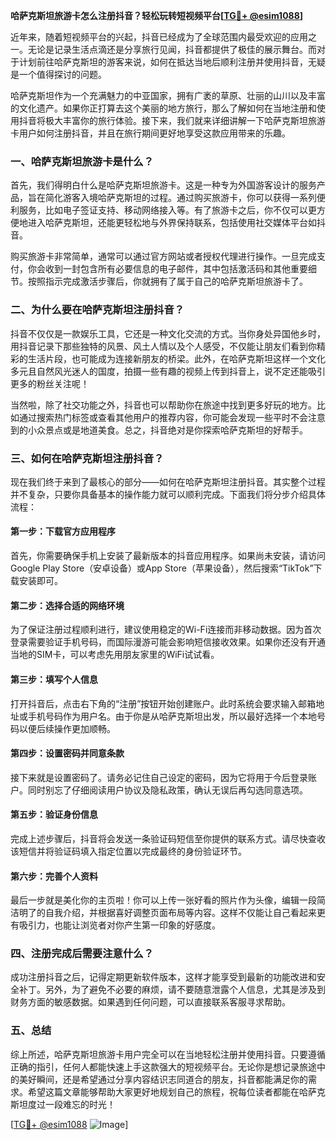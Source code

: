 **哈萨克斯坦旅游卡怎么注册抖音？轻松玩转短视频平台[[TG💪+ @esim1088](https://t.me/s/esim1088)]**

近年来，随着短视频平台的兴起，抖音已经成为了全球范围内最受欢迎的应用之一。无论是记录生活点滴还是分享旅行见闻，抖音都提供了极佳的展示舞台。而对于计划前往哈萨克斯坦的游客来说，如何在抵达当地后顺利注册并使用抖音，无疑是一个值得探讨的问题。

哈萨克斯坦作为一个充满魅力的中亚国家，拥有广袤的草原、壮丽的山川以及丰富的文化遗产。如果你正打算去这个美丽的地方旅行，那么了解如何在当地注册和使用抖音将极大丰富你的旅行体验。接下来，我们就来详细讲解一下哈萨克斯坦旅游卡用户如何注册抖音，并且在旅行期间更好地享受这款应用带来的乐趣。

### 一、哈萨克斯坦旅游卡是什么？

首先，我们得明白什么是哈萨克斯坦旅游卡。这是一种专为外国游客设计的服务产品，旨在简化游客入境哈萨克斯坦的过程。通过购买旅游卡，你可以获得一系列便利服务，比如电子签证支持、移动网络接入等。有了旅游卡之后，你不仅可以更方便地进入哈萨克斯坦，还能更轻松地与外界保持联系，包括使用社交媒体平台如抖音。

购买旅游卡非常简单，通常可以通过官方网站或者授权代理进行操作。一旦完成支付，你会收到一封包含所有必要信息的电子邮件，其中包括激活码和其他重要细节。按照指示完成激活步骤后，你就拥有了属于自己的哈萨克斯坦旅游卡了。

### 二、为什么要在哈萨克斯坦注册抖音？

抖音不仅仅是一款娱乐工具，它还是一种文化交流的方式。当你身处异国他乡时，用抖音记录下那些独特的风景、风土人情以及个人感受，不仅能让朋友们看到你精彩的生活片段，也可能成为连接新朋友的桥梁。此外，在哈萨克斯坦这样一个文化多元且自然风光迷人的国度，拍摄一些有趣的视频上传到抖音上，说不定还能吸引更多的粉丝关注呢！

当然啦，除了社交功能之外，抖音也可以帮助你在旅途中找到更多好玩的地方。比如通过搜索热门标签或查看其他用户的推荐内容，你可能会发现一些平时不会注意到的小众景点或是地道美食。总之，抖音绝对是你探索哈萨克斯坦的好帮手。

### 三、如何在哈萨克斯坦注册抖音？

现在我们终于来到了最核心的部分——如何在哈萨克斯坦注册抖音。其实整个过程并不复杂，只要你具备基本的操作能力就可以顺利完成。下面我们将分步介绍具体流程：

#### 第一步：下载官方应用程序
首先，你需要确保手机上安装了最新版本的抖音应用程序。如果尚未安装，请访问Google Play Store（安卓设备）或App Store（苹果设备），然后搜索“TikTok”下载安装即可。

#### 第二步：选择合适的网络环境
为了保证注册过程顺利进行，建议使用稳定的Wi-Fi连接而非移动数据。因为首次登录需要验证手机号码，而国际漫游可能会影响短信接收效果。如果你还没有开通当地的SIM卡，可以考虑先用朋友家里的WiFi试试看。

#### 第三步：填写个人信息
打开抖音后，点击右下角的“注册”按钮开始创建账户。此时系统会要求输入邮箱地址或手机号码作为用户名。由于你是从哈萨克斯坦出发，所以最好选择一个本地号码以便后续操作更加顺畅。

#### 第四步：设置密码并同意条款
接下来就是设置密码了。请务必记住自己设定的密码，因为它将用于今后登录账户。同时别忘了仔细阅读用户协议及隐私政策，确认无误后再勾选同意选项。

#### 第五步：验证身份信息
完成上述步骤后，抖音将会发送一条验证码短信至你提供的联系方式。请尽快查收该短信并将验证码填入指定位置以完成最终的身份验证环节。

#### 第六步：完善个人资料
最后一步就是美化你的主页啦！你可以上传一张好看的照片作为头像，编辑一段简洁明了的自我介绍，并根据喜好调整页面布局等内容。这样不仅能让自己看起来更有吸引力，也能让浏览者对你产生第一印象的好感度。

### 四、注册完成后需要注意什么？

成功注册抖音之后，记得定期更新软件版本，这样才能享受到最新的功能改进和安全补丁。另外，为了避免不必要的麻烦，请不要随意泄露个人信息，尤其是涉及到财务方面的敏感数据。如果遇到任何问题，可以直接联系客服寻求帮助。

### 五、总结

综上所述，哈萨克斯坦旅游卡用户完全可以在当地轻松注册并使用抖音。只要遵循正确的指引，任何人都能快速上手这款强大的短视频平台。无论你是想记录旅途中的美好瞬间，还是希望通过分享内容结识志同道合的朋友，抖音都能满足你的需求。希望这篇文章能够帮助大家更好地规划自己的旅程，祝每位读者都能在哈萨克斯坦度过一段难忘的时光！

[[TG💪+ @esim1088](https://t.me/s/esim1088) ![Image](https://i.postimg.cc/4NQfJmqS/Snipaste-2025-05-13-00-14-12.png)]